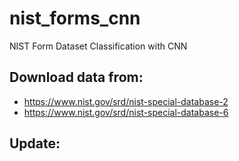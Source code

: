 # nist_forms_cnn
NIST Form Dataset Classification with CNN

## Download data from:

- https://www.nist.gov/srd/nist-special-database-2
- https://www.nist.gov/srd/nist-special-database-6

## Update:

